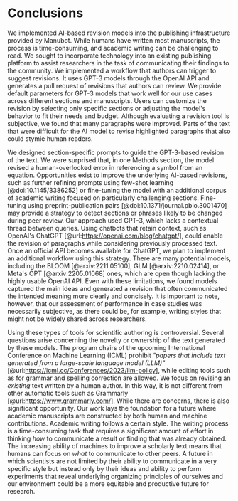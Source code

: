 # Conclusions

We implemented AI-based revision models into the publishing infrastructure provided by Manubot.
While humans have written most manuscripts, the process is time-consuming, and academic writing can be challenging to read.
We sought to incorporate technology into an existing publishing platform to assist researchers in the task of communicating their findings to the community.
We implemented a workflow that authors can trigger to suggest revisions.
It uses GPT-3 models through the OpenAI API and generates a pull request of revisions that authors can review.
We provide default parameters for GPT-3 models that work well for our use cases across different sections and manuscripts.
Users can customize the revision by selecting only specific sections or adjusting the model's behavior to fit their needs and budget.
Although evaluating a revision tool is subjective, we found that many paragraphs were improved.
Parts of the text that were difficult for the AI model to revise highlighted paragraphs that also could stymie human readers.


We designed section-specific prompts to guide the GPT-3-based revision of the text.
We were surprised that, in one Methods section, the model revised a human-overlooked error in referencing a symbol from an equation.
Opportunities exist to improve the underlying AI-based revisions, such as further refining prompts using few-shot learning [@doi:10.1145/3386252] or fine-tuning the model with an additional corpus of academic writing focused on particularly challenging sections.
Fine-tuning using preprint-publication pairs [@doi:10.1371/journal.pbio.3001470] may provide a strategy to detect sections or phrases likely to be changed during peer review.
Our approach used GPT-3, which lacks a contextual thread between queries.
Using chatbots that retain context, such as OpenAI's ChatGPT [@url:https://openai.com/blog/chatgpt/], could enable the revision of paragraphs while considering previously processed text.
Once an official API becomes available for ChatGPT, we plan to implement an additional workflow using this strategy.
There are many potential models, including the BLOOM [@arxiv:2211.05100], GLM [@arxiv:2210.02414], or Meta's OPT [@arxiv:2205.01068] ones, which are open though lacking the highly usable OpenAI API.
Even with these limitations, we found models captured the main ideas and generated a revision that often communicated the intended meaning more clearly and concisely.
It is important to note, however, that our assessment of performance in case studies was necessarily subjective, as there could be, for example, writing styles that might not be widely shared across researchers.


Using these types of tools for scientific authoring is controversial.
Several questions arise concerning the novelty or ownership of the text generated by these models.
The program chairs of the upcoming International Conference on Machine Learning (ICML) prohibit *"papers that include text generated from a large-scale language model (LLM)"* [@url:https://icml.cc/Conferences/2023/llm-policy], while editing tools such as for grammar and spelling correction are allowed.
We focus on revising an *existing* text written by a human author.
In this way, it is not different from other automatic tools such as Grammarly [@url:https://www.grammarly.com/].
While there are concerns, there is also significant opportunity.
Our work lays the foundation for a future where academic manuscripts are constructed by both human and machine contributions.
Academic writing follows a certain style.
The writing process is a time-consuming task that requires a significant amount of effort in thinking *how* to communicate a result or finding that was already obtained.
The increasing ability of machines to improve a scholarly text means that humans can focus on *what* to communicate to other peers.
A future in which scientists are not limited by their ability to communicate in a very specific style but instead only by their ideas and ability to perform experiments that reveal underlying organizing principles of ourselves and our environment could be a more equitable and productive future for research.
